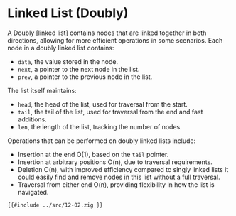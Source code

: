 # Linked List (Doubly)

A Doubly [linked list] contains nodes that are linked together in both directions, allowing for more efficient operations in some scenarios. Each node in a doubly linked list contains:
- `data`, the value stored in the node.
- `next`, a pointer to the next node in the list.
- `prev`, a pointer to the previous node in the list.

The list itself maintains:
- `head`, the head of the list, used for traversal from the start.
- `tail`, the tail of the list, used for traversal from the end and fast additions.
- `len`, the length of the list, tracking the number of nodes.

Operations that can be performed on doubly linked lists include:
- Insertion at the end O(1), based on the `tail` pointer.
- Insertion at arbitrary positions O(n), due to traversal requirements.
- Deletion O(n), with improved efficiency compared to singly linked lists it could easily find and remove nodes in this list without a full traversal.
- Traversal from either end O(n), providing flexibility in how the list is navigated.


```zig
{{#include ../src/12-02.zig }}
```

[double linked list]: https://en.wikipedia.org/wiki/Doubly_linked_list
